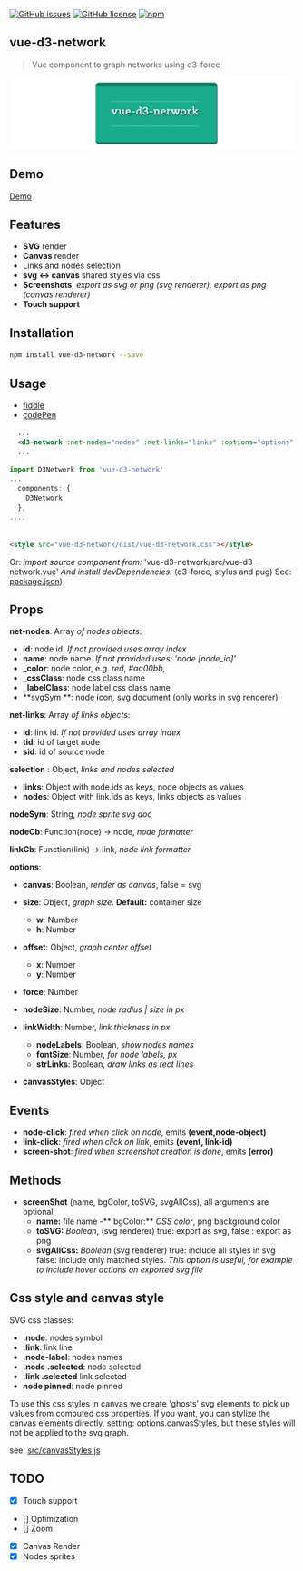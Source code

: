 

[![GitHub issues](https://img.shields.io/github/issues/emiliorizzo/vue-d3-network.svg)](https://github.com/emiliorizzo/vue-d3-network/issues) [![GitHub license](https://img.shields.io/badge/license-MIT-blue.svg)](https://raw.githubusercontent.com/emiliorizzo/vue-d3-network/master/LICENSE) [![npm](https://img.shields.io/npm/v/vue-d3-network.svg)](https://www.npmjs.com/package/vue-d3-network)



## vue-d3-network
 > Vue component to graph networks using d3-force

![vue d3 network](vue-d3-network.png)

## Demo

[Demo](https://emiliorizzo.github.io/vue-d3-network/)

## Features

- **SVG** render
- **Canvas** render
- Links and nodes selection
- **svg <-> canvas** shared styles via css
- **Screenshots**, *export as svg or png (svg renderer), export as png (canvas renderer)* 
- **Touch support**


## Installation

``` bash
npm install vue-d3-network --save

```
## Usage

- [fiddle](https://jsfiddle.net/emii/ru24unsz/)
- [codePen](https://codepen.io/emilio/pen/mwYpbj)

```xml
  ...  
  <d3-network :net-nodes="nodes" :net-links="links" :options="options" />
  ...

```
``` javascript  
import D3Network from 'vue-d3-network'
...
  components: {
    D3Network
  },
....
```
``` html

<style src="vue-d3-network/dist/vue-d3-network.css"></style>

```

Or: *import source component from:* 'vue-d3-network/src/vue-d3-network.vue'
*And install devDependencies.* (d3-force, stylus and pug) 
See: [package.json](https://github.com/emiliorizzo/vue-d3-network/blob/master/package.json))

## Props

 **net-nodes**: Array *of nodes objects*:
   
  - **id**: node id. *If not provided uses array index*
  -  **name**: node name. *If not provided uses: 'node [node_id]'*
  - **_color**: node color, e.g. *red*, *#aa00bb*,
  - **_cssClass**: node css class name
  - **_labelClass**: node label css class name
  - **svgSym **: node icon, svg document (only works in svg renderer)
      

 **net-links**: Array *of links objects*: 
    
  - **id**: link id. *If not provided uses array index*
  - **tid**: id of target node
  - **sid**: id of source node

 **selection** : Object, *links and nodes selected*
  
  - **links**: Object with node.ids as keys, node objects as values
  - **nodes**: Object  with link.ids as keys, links objects as values

 **nodeSym**: String, *node sprite svg doc*
 
 **nodeCb**: Function(node) -> node, *node formatter*
 
 **linkCb**: Function(link) -> link, *node link formatter*



 **options**:
  
  - **canvas**: Boolean, *render as canvas*, false = svg
  - **size**: Object, *graph size*. **Default:** container size
      - **w**: Number
      - **h**: Number
 
 - **offset**: Object, *graph center offset* 
      - **x**: Number
      - **y**: Number

  - **force**: Number
- **nodeSize**: Number, *node radius | size in px* 
- **linkWidth**: Number, *link thickness in px*
  - **nodeLabels**: Boolean, *show nodes names*
  - **fontSize**: Number, *for node labels, px*
  - **strLinks**: Boolean, *draw links as rect lines* 
  
- **canvasStyles**: Object


## Events

- **node-click**:  *fired when click on node*, emits **(event,node-object)**
- **link-click**:  *fired when click on link*, emits **(event, link-id)**
- **screen-shot**: *fired when screenshot creation is done*, emits **(error)**

## Methods

  - **screenShot** (name, bgColor, toSVG, svgAllCss), all arguments are optional
    - **name:** file name
    -** bgColor:** *CSS color*, png background color
    - **toSVG:** *Boolean*, (svg renderer) true: export as svg, false : export as png
    - **svgAllCss:** *Boolean* (svg renderer) true: include all styles in svg false: include only matched styles.
      *This option is useful, for example to include hover actions on exported svg file* 


## Css style and canvas style

SVG css classes:

- **.node**: nodes symbol
- **.link**: link line
- **.node-label**: nodes names
- **.node .selected**: node selected
- **.link .selected** link selected
- **node pinned**: node pinned

To use this css styles in canvas we create 'ghosts' svg elements to pick up values from computed css properties.
If you want, you can stylize the canvas elements directly, setting: options.canvasStyles, but these styles will not be applied to the svg graph.

see: [src/canvasStyles.js](https://github.com/emiliorizzo/vue-d3-network/blob/master/src/lib/canvasStyles.js)

## TODO

  - [x]  Touch support
  - []   Optimization
  - []   Zoom
  - [x]  Canvas Render
  - [x]  Nodes sprites
